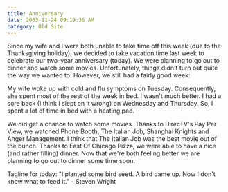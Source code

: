 ```yaml
---
title: Anniversary
date: 2003-11-24 09:19:36 AM
category: Old Site
---
```


Since my wife and I were both unable to take time off this week (due to the Thanksgiving holiday), we decided to take vacation time last week to celebrate our two-year anniversary (today). We were planning to go out to dinner and watch some movies. Unfortunately, things didn't turn out quite the way we wanted to. However, we still had a fairly good week:

My wife woke up with cold and flu symptoms on Tuesday. Consequently, she spent most of the rest of the week in bed. I wasn't much better. I had a sore back (I think I slept on it wrong) on Wednesday and Thursday. So, I spent a lot of time in bed with a heating pad.

We did get a chance to watch some movies. Thanks to DirecTV's Pay Per View, we watched Phone Booth, The Italian Job, Shanghai Knights and Anger Management. I think that The Italian Job was the best movie out of the bunch. Thanks to East Of Chicago Pizza, we were able to have a nice (and rather filling) dinner. Now that we're both feeling better we are planning to go out to dinner some time soon.

Tagline for today: "I planted some bird seed. A bird came up. Now I don't know what to feed it." - Steven Wright

